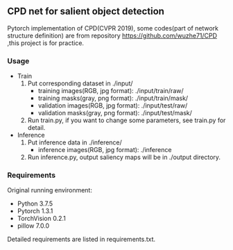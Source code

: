 ## CPD net for salient object detection

Pytorch implementation of CPD(CVPR 2019), some codes(part of
network structure definition) are from repository
 https://github.com/wuzhe71/CPD ,this project is for practice.
 
 ### Usage
* Train
    1. Put corresponding dataset in ./input/
        * training images(RGB, jpg format): ./input/train/raw/
        * training masks(gray, png format): ./input/train/mask/
        * validation images(RGB, jpg format): ./input/test/raw/
        * validation masks(gray, png format): ./input/test/mask/
    2. Run train.py, if you want to change some parameters,
    see train.py for detail.
* Inference
    1. Put inference data in ./inference/
        * inference images(RGB, jpg format): ./inference
    2. Run inference.py, output saliency maps will be in
    ./output directory.

### Requirements
Original running environment:
* Python 3.7.5
* Pytorch 1.3.1
* TorchVision 0.2.1
* pillow 7.0.0

Detailed requirements are listed in requirements.txt.
